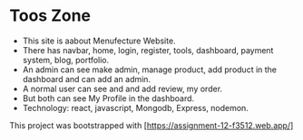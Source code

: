 # Toos Zone
* This site is aabout Menufecture Website.
* There has navbar, home, login, register, tools, dashboard, payment system, blog, portfolio.
* An admin can see make admin, manage product, add product in the dashboard and can add an admin.
* A normal user can see and and add review, my order.
* But both can see My Profile in the dashboard.
* Technology: react, javascript, Mongodb, Express, nodemon.

This project was bootstrapped with [https://assignment-12-f3512.web.app/]

